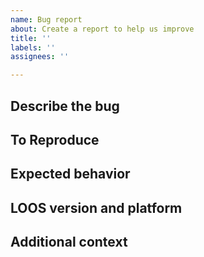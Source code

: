 ```yaml
---
name: Bug report
about: Create a report to help us improve
title: ''
labels: ''
assignees: ''

---
```


## Describe the bug
<!---   A clear and concise description of the bug  --->

## To Reproduce
<!---   Steps to reproduce the behavior:  --->


## Expected behavior
<!---   A clear and concise description of what you expected to happen.  --->


## LOOS version and platform
<!---   Which version you're running, on what OS, and how it was built (e.g. conda, system libraries, manually installed dependencies)  --->


## Additional context
<!---   Add any other context about the problem here  --->
